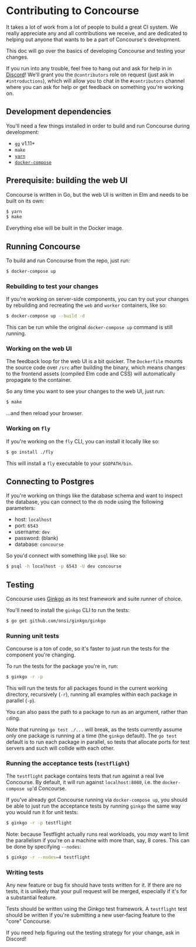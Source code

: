 # Contributing to Concourse

It takes a lot of work from a lot of people to build a great CI system. We
really appreciate any and all contributions we receive, and are dedicated to
helping out anyone that wants to be a part of Concourse's development.

This doc will go over the basics of developing Concourse and testing your
changes.

If you run into any trouble, feel free to hang out and ask for help in in
[Discord](https://discord.gg/MeRxXKW)! We'll grant you the `@contributors` role
on request (just ask in `#introductions`), which will allow you to chat in the
`#contributors` channel where you can ask for help or get feedback on something
you're working on.


## Development dependencies

You'll need a few things installed in order to build and run Concourse during
development:

* [`go`](https://golang.org/dl/) v1.11+
* `make`
* [`yarn`](https://yarnpkg.com/en/docs/install)
* [`docker-compose`](https://docs.docker.com/compose/install/)


## Prerequisite: building the web UI

Concourse is written in Go, but the web UI is written in Elm and needs to be
built on its own:

```sh
$ yarn
$ make
```

Everything else will be built in the Docker image.


## Running Concourse

To build and run Concourse from the repo, just run:

```sh
$ docker-compose up
```

### Rebuilding to test your changes

If you're working on server-side components, you can try out your changes by
rebuilding and recreating the `web` and `worker` containers, like so:

```sh
$ docker-compose up --build -d
```

This can be run while the original `docker-compose up` command is still running.

### Working on the web UI

The feedback loop for the web UI is a bit quicker. The `Dockerfile` mounts the
source code over `/src` after building the binary, which means changes to the
frontend assets (compiled Elm code and CSS) will automatically propagate to the
container.

So any time you want to see your changes to the web UI, just run:

```sh
$ make
```

...and then reload your browser.

### Working on `fly`

If you're working on the `fly` CLI, you can install it locally like so:

```sh
$ go install ./fly
```

This will install a `fly` executable to your `$GOPATH/bin`.


## Connecting to Postgres

If you're working on things like the database schema and want to inspect the
database, you can connect to the `db` node using the following parameters:

* host: `localhost`
* port: `6543`
* username: `dev`
* password: (blank)
* database: `concourse`

So you'd connect with something like `psql` like so:

```sh
$ psql -h localhost -p 6543 -U dev concourse
```


## Testing

Concourse uses [Ginkgo](http://github.com/onsi/ginkgo) as its test framework
and suite runner of choice.

You'll need to install the `ginkgo` CLI to run the tests:

```sh
$ go get github.com/onsi/ginkgo/ginkgo
```

### Running unit tests

Concourse is a ton of code, so it's faster to just run the tests for the
component you're changing.

To run the tests for the package you're in, run:

```sh
$ ginkgo -r -p
```

This will run the tests for all packages found in the current working directory,
recursively (`-r`), running all examples within each package in parallel (`-p`).

You can also pass the path to a package to run as an argument, rather than
`cd`ing.

Note that running `go test ./...` will break, as the tests currently assume only
one package is running at a time (the `ginkgo` default). The `go test` default
is to run each package in parallel, so tests that allocate ports for test
servers and such will collide with each other.

### Running the acceptance tests (`testflight`)

The `testflight` package contains tests that run against a real live Concourse.
By default, it will run against `localhost:8080`, i.e. the `docker-compose up`'d
Concourse.

If you've already got Concourse running via `docker-compose up`, you should be
able to just run the acceptance tests by running `ginkgo` the same way you would
run it for unit tests:

```sh
$ ginkgo -r -p testflight
```

Note: because Testflight actually runs real workloads, you *may* want to limit
the parallelism if you're on a machine with more than, say, 8 cores. This can be
done by specifying `--nodes`:

```sh
$ ginkgo -r --nodes=4 testflight
```

### Writing tests

Any new feature or bug fix should have tests written for it. If there are no
tests, it is unlikely that your pull request will be merged, especially if it's
for a substantial feature.

Tests should be written using the Ginkgo test framework. A `testflight` test
should be written if you're submitting a new user-facing feature to the "core"
Concourse.

If you need help figuring out the testing strategy for your change, ask in
Discord!
